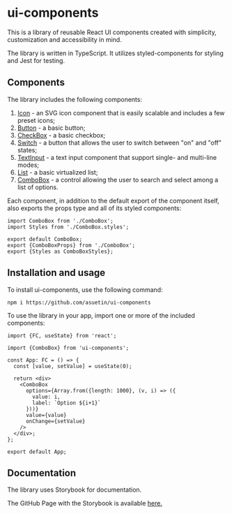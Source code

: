 # ui-components

This is a library of reusable React UI components created with simplicity, customization and accessibility in mind.

The library is written in TypeScript. It utilizes styled-components for styling and Jest for testing.

## Components

The library includes the following components:

1. [Icon](https://asuetin.github.io/ui-components/?path=/docs/components-icon--basic) - an SVG icon component that is easily scalable and includes a few preset icons;
2. [Button](https://asuetin.github.io/ui-components/?path=/docs/components-button--basic) - a basic button;
3. [CheckBox](https://asuetin.github.io/ui-components/?path=/docs/components-checkbox--basic) - a basic checkbox;
4. [Switch](https://asuetin.github.io/ui-components/?path=/docs/components-switch--basic) - a button that allows the user to switch between "on" and "off" states;
5. [TextInput](https://asuetin.github.io/ui-components/?path=/docs/components-textinput--basic) - a text input component that support single- and multi-line modes;
6. [List](https://asuetin.github.io/ui-components/?path=/docs/components-list--basic) - a basic virtualized list;
7. [ComboBox](https://asuetin.github.io/ui-components/?path=/docs/components-combobox--basic) - a control allowing the user to search and select among a list of options.

Each component, in addition to the default export of the component itself, also exports the props type and all of its styled components:

```JSX
import ComboBox from './ComboBox';
import Styles from './ComboBox.styles';

export default ComboBox;
export {ComboBoxProps} from './ComboBox';
export {Styles as ComboBoxStyles};
```

## Installation and usage

To install ui-components, use the following command:

	npm i https://github.com/asuetin/ui-components

To use the library in your app, import one or more of the included components:
```JSX
import {FC, useState} from 'react';

import {ComboBox} from 'ui-components';

const App: FC = () => {
  const [value, setValue] = useState(0);

  return <div>
    <ComboBox
      options={Array.from({length: 1000}, (v, i) => ({
        value: i,
        label: `Option ${i+1}`
      }))}
      value={value}
      onChange={setValue}
    />
  </div>;
};

export default App;
```

## Documentation

The library uses Storybook for documentation.

The GitHub Page with the Storybook is available [here.](https://asuetin.github.io/ui-components/?path=/docs/introduction--page)
